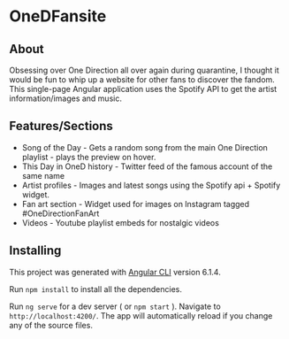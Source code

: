 # OneDFansite

## About

Obsessing over One Direction all over again during quarantine, I thought it would be fun to whip up a website for other fans to discover the fandom. 
This single-page Angular application uses the Spotify API to get the artist information/images and music. 

## Features/Sections

* Song of the Day - Gets a random song from the main One Direction playlist - plays the preview on hover.
* This Day in OneD history - Twitter feed of the famous account of the same name
* Artist profiles - Images and latest songs using the Spotify api + Spotify widget.
* Fan art section - Widget used for images on Instagram tagged #OneDirectionFanArt
* Videos - Youtube playlist embeds for nostalgic videos 

## Installing

This project was generated with [Angular CLI](https://github.com/angular/angular-cli) version 6.1.4.

Run `npm install` to install all the dependencies.

Run `ng serve`  for a dev server ( or `npm start` ). Navigate to `http://localhost:4200/`. The app will automatically reload if you change any of the source files.

